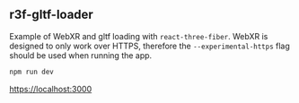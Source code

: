 ## r3f-gltf-loader

Example of WebXR and gltf loading with `react-three-fiber`.
WebXR is designed to only work over HTTPS, therefore the `--experimental-https` flag should be used when running the app.

```bash
npm run dev
```

[https://localhost:3000](https://localhost:3000)
